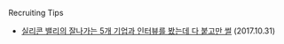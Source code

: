 Recruiting Tips

* [실리콘 밸리의 잘나가는 5개 기업과 인터뷰를 봤는데 다 붙고만 썰](http://www.looah.com/article/view/2070?fbclid=IwAR3v_InSSDPMlzqu9YyBMte6RMxQyDTEhEWA8Ri0DeOP7z-xWl_3lP_6Nz4) (2017.10.31)
